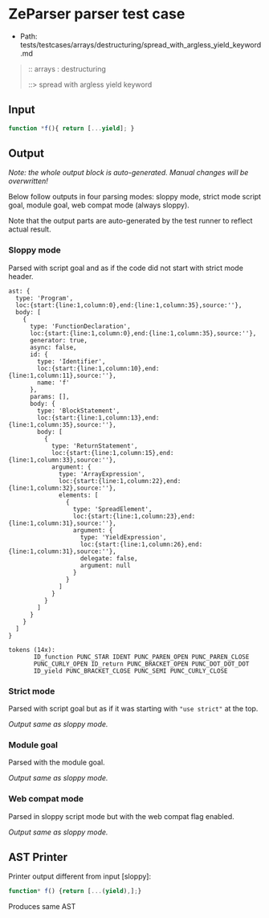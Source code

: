 # ZeParser parser test case

- Path: tests/testcases/arrays/destructuring/spread_with_argless_yield_keyword.md

> :: arrays : destructuring
>
> ::> spread with argless yield keyword

## Input

`````js
function *f(){ return [...yield]; }
`````

## Output

_Note: the whole output block is auto-generated. Manual changes will be overwritten!_

Below follow outputs in four parsing modes: sloppy mode, strict mode script goal, module goal, web compat mode (always sloppy).

Note that the output parts are auto-generated by the test runner to reflect actual result.

### Sloppy mode

Parsed with script goal and as if the code did not start with strict mode header.

`````
ast: {
  type: 'Program',
  loc:{start:{line:1,column:0},end:{line:1,column:35},source:''},
  body: [
    {
      type: 'FunctionDeclaration',
      loc:{start:{line:1,column:0},end:{line:1,column:35},source:''},
      generator: true,
      async: false,
      id: {
        type: 'Identifier',
        loc:{start:{line:1,column:10},end:{line:1,column:11},source:''},
        name: 'f'
      },
      params: [],
      body: {
        type: 'BlockStatement',
        loc:{start:{line:1,column:13},end:{line:1,column:35},source:''},
        body: [
          {
            type: 'ReturnStatement',
            loc:{start:{line:1,column:15},end:{line:1,column:33},source:''},
            argument: {
              type: 'ArrayExpression',
              loc:{start:{line:1,column:22},end:{line:1,column:32},source:''},
              elements: [
                {
                  type: 'SpreadElement',
                  loc:{start:{line:1,column:23},end:{line:1,column:31},source:''},
                  argument: {
                    type: 'YieldExpression',
                    loc:{start:{line:1,column:26},end:{line:1,column:31},source:''},
                    delegate: false,
                    argument: null
                  }
                }
              ]
            }
          }
        ]
      }
    }
  ]
}

tokens (14x):
       ID_function PUNC_STAR IDENT PUNC_PAREN_OPEN PUNC_PAREN_CLOSE
       PUNC_CURLY_OPEN ID_return PUNC_BRACKET_OPEN PUNC_DOT_DOT_DOT
       ID_yield PUNC_BRACKET_CLOSE PUNC_SEMI PUNC_CURLY_CLOSE
`````

### Strict mode

Parsed with script goal but as if it was starting with `"use strict"` at the top.

_Output same as sloppy mode._

### Module goal

Parsed with the module goal.

_Output same as sloppy mode._

### Web compat mode

Parsed in sloppy script mode but with the web compat flag enabled.

_Output same as sloppy mode._

## AST Printer

Printer output different from input [sloppy]:

````js
function* f() {return [...(yield),];}
````

Produces same AST

